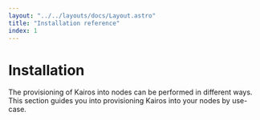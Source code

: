 ```yaml
---
layout: "../../layouts/docs/Layout.astro"
title: "Installation reference"
index: 1
---
```


# Installation

The provisioning of Kairos into nodes can be performed in different ways.
This section guides you into provisioning Kairos into your nodes by use-case.
